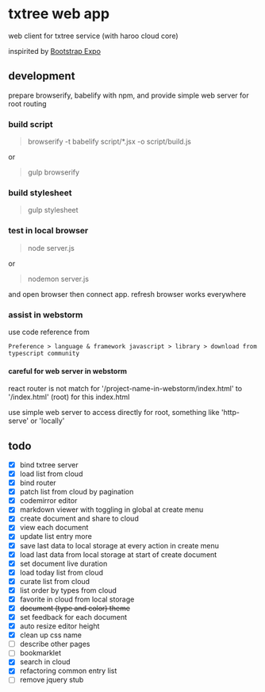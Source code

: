# txtree web app

web client for txtree service (with haroo cloud core)

inspirited by [Bootstrap Expo](http://expo.getbootstrap.com/)

## development

prepare browserify, babelify with npm, and provide simple web server for root routing

### build script

> browserify -t babelify  script/*.jsx -o script/build.js

or 

> gulp browserify

### build stylesheet

> gulp stylesheet

### test in local browser

> node server.js

or 

> nodemon server.js

and open browser then connect app. refresh browser works everywhere

### assist in webstorm

use code reference from 

    Preference > language & framework javascript > library > download from typescript community
    
#### careful for web server in webstorm

react router is not match for '/project-name-in-webstorm/index.html' to '/index.html' (root) for this index.html

use simple web server to access directly for root, something like 'http-serve' or 'locally' 
    
## todo

- [x] bind txtree server
- [x] load list from cloud
- [x] bind router
- [x] patch list from cloud by pagination
- [x] codemirror editor
- [x] markdown viewer with toggling in global at create menu
- [x] create document and share to cloud
- [x] view each document
- [x] update list entry more
- [x] save last data to local storage at every action in create menu
- [x] load last data from local storage at start of create document
- [x] set document live duration
- [x] load today list from cloud
- [x] curate list from cloud
- [x] list order by types from cloud
- [x] favorite in cloud from local storage
- [x] ~~document (type and color) theme~~
- [x] set feedback for each document
- [x] auto resize editor height
- [x] clean up css name
- [ ] describe other pages
- [ ] bookmarklet
- [x] search in cloud
- [x] refactoring common entry list
- [ ] remove jquery stub
